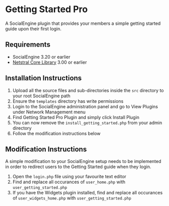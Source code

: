 # Getting Started Pro
A SocialEngine plugin that provides your members a simple getting started guide upon their first login.

## Requirements
- SocialEngine 3.20 or earlier
- [Netstral Core Library](https://github.com/netstral/se-core-library) 3.00 or earlier

## Installation Instructions

1. Upload all the source files and sub-directories inside the `src` directory to your root SocialEngine path
2. Ensure the `templates` directory has write permissions
3. Login to the SocialEngine administration panel and go to View Plugins under Network Management menu
4. Find Getting Started Pro Plugin and simply click Install Plugin
5. You can now remove the `install_getting_started.php` from your admin directory
6. Follow the modification instructions below

## Modification Instructions

A simple modification to your SocialEngine setup needs to be implemented in order to redirect users to the Getting Started guide when they login.

1. Open the `login.php` file using your favourite text editor
2. Find and replace all occurances of `user_home.php` with `user_getting_started.php`
3. If you have the Widgets plugin installed, find and replace all occurances of `user_widgets_home.php` with `user_getting_started.php`

